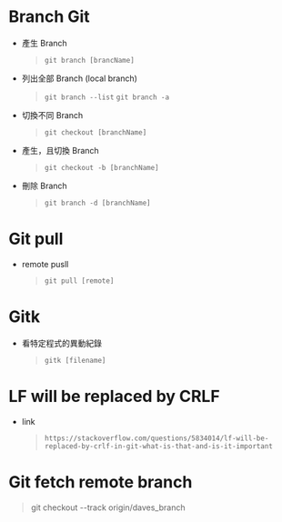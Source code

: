  Branch Git 
=============

- 產生 Branch
  
    > `git branch [brancName]`
	
- 列出全部 Branch (local branch)
	
    > `git branch --list`
    > `git branch -a`

- 切換不同 Branch
  
    > `git checkout [branchName]`

- 產生，且切換 Branch
  
    > `git checkout -b [branchName]`
	
- 刪除 Branch
	
    > `git branch -d [branchName]`


Git pull 
=========

- remote pusll

    > `git pull [remote]`

Gitk 
=======================

- 看特定程式的異動紀錄

  > `gitk [filename]`


LF will be replaced by CRLF
========

- link 
  > `https://stackoverflow.com/questions/5834014/lf-will-be-replaced-by-crlf-in-git-what-is-that-and-is-it-important`


Git  fetch remote branch
=======


  > git checkout --track origin/daves_branch
